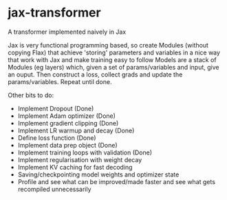 # jax-transformer
A transformer implemented naively in Jax

Jax is very functional programming based, so create Modules (without copying Flax)
that achieve 'storing' parameters and variables in a nice way that work with Jax
and make training easy to follow
Models are a stack of Modules (eg layers) which, 
given a set of params/variables and input, give an ouput. 
Then construct a loss, collect grads and update the params/variables. 
Repeat until done. 


Other bits to do:
- Implement Dropout (Done)
- Implement Adam optimizer (Done)
- Implement gradient clipping (Done)
- Implement LR warmup and decay (Done)
- Define loss function (Done)
- Implement data prep object (Done)
- Implement training loops with validation (Done)
- Implement regularisation with weight decay
- Implement KV caching for fast decoding
- Saving/checkpointing model weights and optimizer state
- Profile and see what can be improved/made faster and see what gets recompiled unnecessarily
